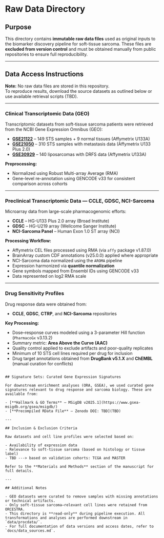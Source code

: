 # Raw Data Directory

## Purpose

This directory contains **immutable raw data files** used as original inputs to the biomarker discovery pipeline for soft-tissue sarcoma. These files are **excluded from version control** and must be obtained manually from public repositories to ensure full reproducibility.


---

## Data Access Instructions

**Note:** No raw data files are stored in this repository.  
To reproduce results, download the source datasets as outlined below or use available retrieval scripts (TBD).

---

### Clinical Transcriptomic Data (GEO)

Transcriptomic datasets from soft-tissue sarcoma patients were retrieved from the NCBI Gene Expression Omnibus (GEO):

- [**GSE21122**](https://www.ncbi.nlm.nih.gov/geo/query/acc.cgi?acc=GSE21122) – 149 STS samples + 9 normal tissues (Affymetrix U133A)
- [**GSE21050**](https://www.ncbi.nlm.nih.gov/geo/query/acc.cgi?acc=GSE21050) – 310 STS samples with metastasis data (Affymetrix U133 Plus 2.0)
- [**GSE30929**](https://www.ncbi.nlm.nih.gov/geo/query/acc.cgi?acc=GSE30929) – 140 liposarcomas with DRFS data (Affymetrix U133A)

**Preprocessing:**
- Normalized using Robust Multi-array Average (RMA)
- Gene-level re-annotation using GENCODE v33 for consistent comparison across cohorts

---

### Preclinical Transcriptomic Data — CCLE, GDSC, NCI-Sarcoma

Microarray data from large-scale pharmacogenomic efforts:

- **CCLE** – HG-U133 Plus 2.0 array (Broad Institute)
- **GDSC** – HG-U219 array (Wellcome Sanger Institute)
- **NCI-Sarcoma Panel** – Human Exon 1.0 ST array (NCI)

**Processing Workflow:**
- Affymetrix CEL files processed using RMA (via `affy` package v1.87.0)
- BrainArray custom CDF annotations (v25.0.0) applied where appropriate
- NCI-Sarcoma data normalized using the `AROMA` pipeline
- Expression harmonized via **quantile normalization**
- Gene symbols mapped from Ensembl IDs using GENCODE v33
- Data represented on log2 RMA scale

---

### Drug Sensitivity Profiles 

Drug response data were obtained from:

- **CCLE**, **GDSC**, **CTRP**, and **NCI-Sarcoma** repositories

**Key Processing:**
- Dose–response curves modeled using a 3-parameter Hill function (`PharmacoGx` v3.13.2)
- Summary metric: **Area Above the Curve (AAC)**
- Quality control applied to exclude artifacts and poor-quality replicates
- Minimum of 10 STS cell lines required per drug for inclusion
- Drug target annotations obtained from **DrugBank v5.1.X** and **ChEMBL** (manual curation for conflicts)

```

## Signature Sets: Curated Gene Expression Signatures

For downstream enrichment analyses (ORA, GSEA), we used curated gene signatures relevant to drug response and sarcoma biology. These are available from:

- [**Hallmark & GO Terms** — MSigDB v2025.1](https://www.gsea-msigdb.org/gsea/msigdb/)
- [**Precompiled RData File** — Zenodo DOI: TBD](TBD)

---

## Inclusion & Exclusion Criteria

Raw datasets and cell line profiles were selected based on:

- Availability of expression data 
- Relevance to soft-tissue sarcoma (based on histology or tissue label)
- TBD ---> based on validation cohorts: TCGA and MASTER

Refer to the **Materials and Methods** section of the manuscript for full details.

---

## Additional Notes

- GEO datasets were curated to remove samples with missing annotations or technical artifacts.
- Only soft-tissue sarcoma–relevant cell lines were retained from ORCESTRA.
- This directory is **read-only** during pipeline execution. All transformations and analyses are performed downstream in `data/procdata/`.
- For full documentation of data versions and access dates, refer to `docs/data_sources.md`.

